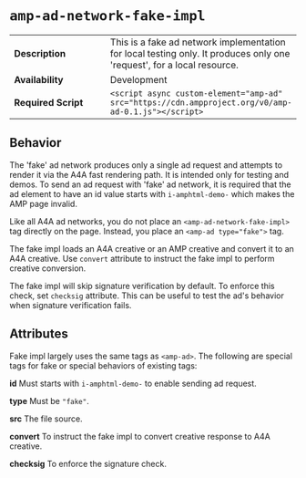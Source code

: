 <!---
Copyright 2016 The AMP HTML Authors. All Rights Reserved.

Licensed under the Apache License, Version 2.0 (the "License");
you may not use this file except in compliance with the License.
You may obtain a copy of the License at

      http://www.apache.org/licenses/LICENSE-2.0

Unless required by applicable law or agreed to in writing, software
distributed under the License is distributed on an "AS-IS" BASIS,
WITHOUT WARRANTIES OR CONDITIONS OF ANY KIND, either express or implied.
See the License for the specific language governing permissions and
limitations under the License.
-->

# <a name="amp-ad-network-fake-impl"></a> `amp-ad-network-fake-impl`

<table>
  <tr>
    <td class="col-fourty"><strong>Description</strong></td>
    <td>This is a fake ad network implementation for local testing only.
    It produces only one 'request', for a local resource.</td>
  </tr>
  <tr>
    <td class="col-fourty" width="40%"><strong>Availability</strong></td>
    <td>Development</td>
  </tr>
  <tr>
    <td class="col-fourty"><strong>Required Script</strong></td>
    <td><code>&lt;script async custom-element="amp-ad" src="https://cdn.ampproject.org/v0/amp-ad-0.1.js">&lt;/script></code></td>
  </tr>
</table>

## Behavior

The 'fake' ad network produces only a single ad request and
attempts to render it via the A4A fast rendering path.  It is intended only
for testing and demos. To send an ad request with 'fake' ad network, it is
required that the ad element to have an id value starts with `i-amphtml-demo-`
which makes the AMP page invalid.

Like all A4A ad networks, you do not place an `<amp-ad-network-fake-impl>`
tag directly on the page.  Instead, you place an `<amp-ad type="fake">` tag.

The fake impl loads an A4A creative or an AMP creative and convert it to an A4A
creative. Use `convert` attribute to instruct the fake impl to perform creative
conversion.

The fake impl will skip signature verification by default. To enforce this check,
set `checksig` attribute. This can be useful to test the ad's behavior when signature
verification fails.

## Attributes

Fake impl largely uses the same tags as `<amp-ad>`.  The following are
special tags for fake or special behaviors of existing tags:

**id** Must starts with `i-amphtml-demo-` to enable sending ad request.

**type** Must be `"fake"`.

**src** The file source.

**convert** To instruct the fake impl to convert creative response to A4A creative.

**checksig** To enforce the signature check.
